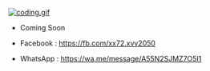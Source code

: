 [![coding.gif](https://i.postimg.cc/d0qvGhjM/coding.gif)](https://postimg.cc/G4SZChfz)


- Coming Soon  

- Facebook : https://fb.com/xx72.xvv2050

- WhatsApp : https://wa.me/message/A55N2SJMZ7O5I1
